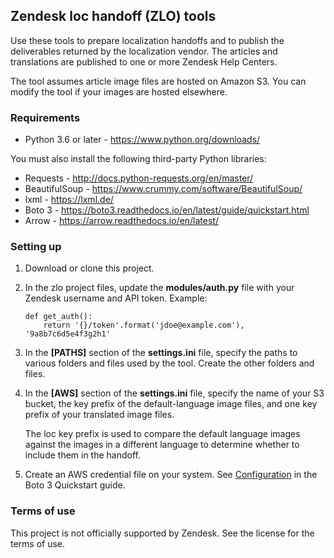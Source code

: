
##  Zendesk loc handoff (ZLO) tools

Use these tools to prepare localization handoffs and to publish the deliverables returned by the localization vendor. The articles and translations are published to one or more Zendesk Help Centers.

The tool assumes article image files are hosted on Amazon S3. You can modify the tool if your images are hosted elsewhere.


### Requirements

- Python 3.6 or later - https://www.python.org/downloads/

You must also install the following third-party Python libraries:

- Requests - http://docs.python-requests.org/en/master/
- BeautifulSoup - https://www.crummy.com/software/BeautifulSoup/
- lxml - https://lxml.de/
- Boto 3 - https://boto3.readthedocs.io/en/latest/guide/quickstart.html
- Arrow - https://arrow.readthedocs.io/en/latest/


### Setting up

1. Download or clone this project.

2. In the zlo project files, update the **modules/auth.py** file with your Zendesk username and API token. Example:

    ```
    def get_auth():
        return '{}/token'.format('jdoe@example.com'), '9a8b7c6d5e4f3g2h1'
    ```

3. In the **[PATHS]** section of the **settings.ini** file, specify the paths to various folders and files used by the tool. Create the other folders and files.

4. In the **[AWS]** section of the **settings.ini** file, specify the name of your S3 bucket, the key prefix of the default-language image files, and one key prefix of your translated image files.

    The loc key prefix is used to compare the default language images against the images in a different language to determine whether to include them in the handoff.

5. Create an AWS credential file on your system. See [Configuration](https://boto3.readthedocs.io/en/latest/guide/quickstart.html#configuration) in the Boto 3 Quickstart guide.


### Terms of use

This project is not officially supported by Zendesk. See the license for the terms of use.